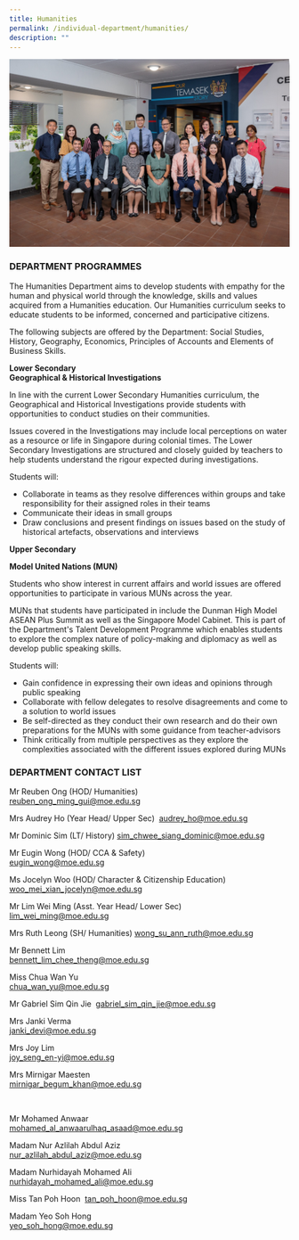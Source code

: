```yaml
---
title: Humanities
permalink: /individual-department/humanities/
description: ""
---
```

![2022.03.23 Temasek Sec Department Photographs 8651.jpg](/images/20220323%20Temasek%20Sec%20Department%20Photographs%208651.jpg)  

### DEPARTMENT PROGRAMMES


The Humanities Department aims to develop students with empathy for the human and physical world through the knowledge, skills and values acquired from a Humanities education. Our Humanities curriculum seeks to educate students to be informed, concerned and participative citizens.  
  
The following subjects are offered by the Department: Social Studies, History, Geography, Economics, Principles of Accounts and Elements of Business Skills.  


**Lower Secondary**  
**Geographical & Historical Investigations**  


In line with the current Lower Secondary Humanities curriculum, the Geographical and Historical Investigations provide students with opportunities to conduct studies on their communities.  
  
Issues covered in the Investigations may include local perceptions on water as a resource or life in Singapore during colonial times. The Lower Secondary Investigations are structured and closely guided by teachers to help students understand the rigour expected during investigations.  
  
Students will:  

*   Collaborate in teams as they resolve differences within groups and take responsibility for their assigned roles in their teams
*   Communicate their ideas in small groups
*   Draw conclusions and present findings on issues based on the study of historical artefacts, observations and interviews

  
**Upper Secondary**  
  
**Model United Nations (MUN)**  
  
Students who show interest in current affairs and world issues are offered opportunities to participate in various MUNs across the year.  
  
MUNs that students have participated in include the Dunman High Model ASEAN Plus Summit as well as the Singapore Model Cabinet. This is part of the Department's Talent Development Programme which enables students to explore the complex nature of policy-making and diplomacy as well as develop public speaking skills.  
  
Students will:  

*   Gain confidence in expressing their own ideas and opinions through public speaking
*   Collaborate with fellow delegates to resolve disagreements and come to a solution to world issues
*   Be self-directed as they conduct their own research and do their own preparations for the MUNs with some guidance from teacher-advisors
*   Think critically from multiple perspectives as they explore the complexities associated with the different issues explored during MUNs

### DEPARTMENT CONTACT LIST

  

Mr Reuben Ong (HOD/ Humanities)  
reuben_ong_ming_gui@moe.edu.sg

  

Mrs Audrey Ho (Year Head/ Upper Sec) 
audrey_ho@moe.edu.sg

  

Mr Dominic Sim (LT/ History)
sim_chwee_siang_dominic@moe.edu.sg

  

Mr Eugin Wong (HOD/ CCA & Safety)  
eugin_wong@moe.edu.sg

  

Ms Jocelyn Woo (HOD/ Character & Citizenship Education)   
woo_mei_xian_jocelyn@moe.edu.sg  

  

Mr Lim Wei Ming (Asst. Year Head/ Lower Sec)   
lim_wei_ming@moe.edu.sg

  

Mrs Ruth Leong  (SH/ Humanities)
wong_su_ann_ruth@moe.edu.sg  
  

Mr Bennett Lim  
bennett_lim_chee_theng@moe.edu.sg  

  

Miss Chua Wan Yu  
chua_wan_yu@moe.edu.sg

  

Mr Gabriel Sim Qin Jie 
gabriel_sim_qin_jie@moe.edu.sg

  

Mrs Janki Verma  
janki_devi@moe.edu.sg

  

Mrs Joy Lim  
joy_seng_en-yi@moe.edu.sg

  

Mrs Mirnigar Maesten  
mirnigar_begum_khan@moe.edu.sg  

   

Mr Mohamed Anwaar  
mohamed_al_anwaarulhaq_asaad@moe.edu.sg  

  

Madam Nur Azlilah Abdul Aziz  
nur_azlilah_abdul_aziz@moe.edu.sg  

  

Madam Nurhidayah Mohamed Ali  
nurhidayah_mohamed_ali@moe.edu.sg  


  

Miss Tan Poh Hoon 
tan_poh_hoon@moe.edu.sg

  

Madam Yeo Soh Hong  
yeo_soh_hong@moe.edu.sg